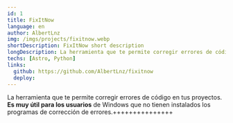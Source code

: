 ```yaml
---
id: 1
title: FixItNow
language: en
author: AlbertLnz
img: /imgs/projects/fixitnow.webp
shortDescription: FixItNow short description
longDescription: La herramienta que te permite corregir errores de código en tus proyectos. **Es muy útil para los usuarios** de Windows que no tienen instalados los programas de corrección de errores.
techs: [Astro, Python]
links:
  github: https://github.com/AlbertLnz/fixitnow
  deploy:
---
```


La herramienta que te permite corregir errores de código en tus proyectos. **Es muy útil para los usuarios** de Windows que no tienen instalados los programas de corrección de errores.+++++++++++++++
